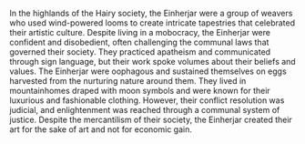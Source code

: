 In the highlands of the Hairy society, the Einherjar were a group of weavers who used wind-powered looms to create intricate tapestries that celebrated their artistic culture. Despite living in a mobocracy, the Einherjar were confident and disobedient, often challenging the communal laws that governed their society. They practiced apatheism and communicated through sign language, but their work spoke volumes about their beliefs and values. The Einherjar were oophagous and sustained themselves on eggs harvested from the nurturing nature around them. They lived in mountainhomes draped with moon symbols and were known for their luxurious and fashionable clothing. However, their conflict resolution was judicial, and enlightenment was reached through a communal system of justice. Despite the mercantilism of their society, the Einherjar created their art for the sake of art and not for economic gain.